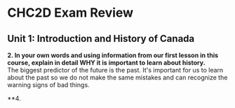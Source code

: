# CHC2D Exam Review

## Unit 1: Introduction and History of Canada
**2. In your own words and using information from our first lesson in this course, explain in detail WHY it is important to learn about history.**
<br>
The biggest predictor of the future is the past. It's important for us to learn about the past so we do not make the same mistakes and can recognize the warning signs of bad things.

**4. 
